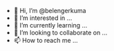 - 👋 Hi, I’m @belengerkuma
- 👀 I’m interested in ...
- 🌱 I’m currently learning ...
- 💞️ I’m looking to collaborate on ...
- 📫 How to reach me ...

<!---
belengerkuma/belengerkuma is a ✨ special ✨ repository because its `README.md` (this file) appears on your GitHub profile.
You can click the Preview link to take a look at your changes.
--->
